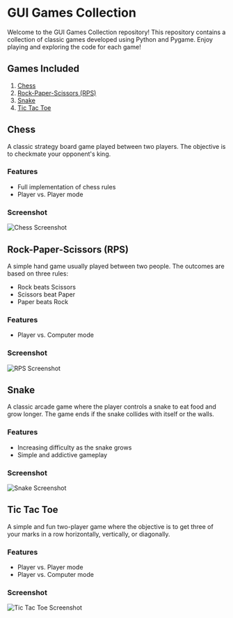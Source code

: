# GUI Games Collection

Welcome to the GUI Games Collection repository! This repository contains a collection of classic games developed using Python and Pygame. Enjoy playing and exploring the code for each game!

## Games Included

1. [Chess](#chess)
2. [Rock-Paper-Scissors (RPS)](#rock-paper-scissors-rps)
3. [Snake](#snake)
4. [Tic Tac Toe](#tic-tac-toe)

## Chess

A classic strategy board game played between two players. The objective is to checkmate your opponent's king.

### Features
- Full implementation of chess rules
- Player vs. Player mode

### Screenshot
![Chess Screenshot](path/to/chess_screenshot.png)

## Rock-Paper-Scissors (RPS)

A simple hand game usually played between two people. The outcomes are based on three rules:
- Rock beats Scissors
- Scissors beat Paper
- Paper beats Rock

### Features
- Player vs. Computer mode

### Screenshot
![RPS Screenshot](path/to/rps_screenshot.png)

## Snake

A classic arcade game where the player controls a snake to eat food and grow longer. The game ends if the snake collides with itself or the walls.

### Features
- Increasing difficulty as the snake grows
- Simple and addictive gameplay

### Screenshot
![Snake Screenshot](path/to/snake_screenshot.png)

## Tic Tac Toe

A simple and fun two-player game where the objective is to get three of your marks in a row horizontally, vertically, or diagonally.

### Features
- Player vs. Player mode
- Player vs. Computer mode

### Screenshot
![Tic Tac Toe Screenshot](path/to/tic_tac_toe_screenshot.png)